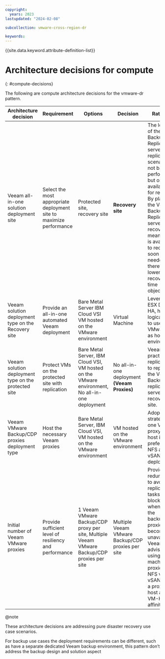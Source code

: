 ```yaml
---
copyright:
  years: 2023
lastupdated: "2024-02-08"

subcollection: vmware-cross-region-dr

keywords:
---
```


{{site.data.keyword.attribute-definition-list}}

# Architecture decisions for compute

{: \#compute-decisions}

The following are compute architecture decisions for the vmware-dr pattern.

| **Architecture decision**                            | **Requirement**                                                     | **Options**                                                                                     | **Decision**                                      | **Rationale**                                                                                                                                                                                                                                                                                                              |
|------------------------------------------------------|---------------------------------------------------------------------|-------------------------------------------------------------------------------------------------|---------------------------------------------------|----------------------------------------------------------------------------------------------------------------------------------------------------------------------------------------------------------------------------------------------------------------------------------------------------------------------------|
| Veeam all-in-one solution deployment site            | Select the most appropriate deployment site to maximize performance | Protected site, recovery site                                                                   | **Recovery site**                                 | The location of the Veeam Backup & Replication server for replication scenarios is, not based on performance but on availability for recovery. By placing the Veeam Backup & Replication server at the recovery site means that it is available to recover as soon as needed, therefore, lowering recovery time objective. |
| Veeam solution deployment type on the Recovery site  | Provide an all-in-one automated Veeam deployment                    | Bare Metal Server IBM Cloud VSI VM hosted on the VMware environment                             | Virtual Machine                                   | Leverage ESX DRS and HA, hence logical sense to use VMware VM as hosting environment                                                                                                                                                                                                                                       |
| Veeam solution deployment type on the protected site | Protect VMs on the protected site with replication                  | Bare Metal Server, IBM Cloud VSI, VM hosted on the VMware environment, No all-in-one deployment | No all-in-one deployment **(Veeam Proxies)**      | Veeam best practise for replication is to replace the Veeam Backup & replication server at the recovery site.                                                                                                                                                                                                              |
| Veeam VMware Backup/CDP proxies deployment type      | Host the necessary Veeam proxies                                    | Bare Metal Server, IBM Cloud VSI, VM hosted on the VMware environment                           | VM hosted on the VMware environment               | Adopting the strategy of one VM proxy per host is preferred for NFS and vSAN deployments.                                                                                                                                                                                                                                  |
| Initial number of Veeam VMware proxies               | Provide sufficient level of resiliency and performance              | 1 Veeam VMware Backup/CDP proxy per site, Multiple Veeam VMware Backup/CDP proxies per site     | Multiple Veeam VMware Backup/CDP proxies per site | Provide redundancy to avoid replication tasks to be blocked when one of the backup/CDP proxies becomes unavailable. Veeam advise when using virtual machine proxies and NFS v3 or vSAN to use a proxy per host and use VM-Host affinity rules.                                                                             |

@note

These architecture decisions are addressing pure disaster recovery use case scenarios.

For backup use cases the deployment requirements can be different, such as have a separate dedicated Veeam backup environment, this pattern don’t address the backup design and solution aspect
